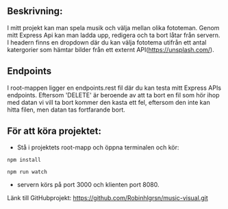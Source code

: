 
## Beskrivning:


I mitt projekt kan man spela musik och välja mellan olika fototeman. 
Genom mitt Express Api kan man ladda upp, redigera och ta bort låtar från servern. 
I headern finns en dropdown där du kan välja fototema utifrån ett antal katergorier som hämtar bilder från ett externt API(https://unsplash.com/).


## Endpoints
I root-mappen ligger en endpoints.rest fil där du kan testa mitt Express APIs endpoints.
Eftersom 'DELETE' är beroende av att ta bort en fil som hör ihop med datan vi vill ta bort kommer den kasta ett fel, eftersom den inte kan hitta filen, men datan tas fortfarande bort.

## För att köra projektet:
- Stå i projektets root-mapp och öppna terminalen och kör:

```
npm install 
```
```
npm run watch
```
- servern körs på port 3000 och klienten port 8080.

Länk till GitHubprojekt: https://github.com/Robinhlgrsn/music-visual.git
